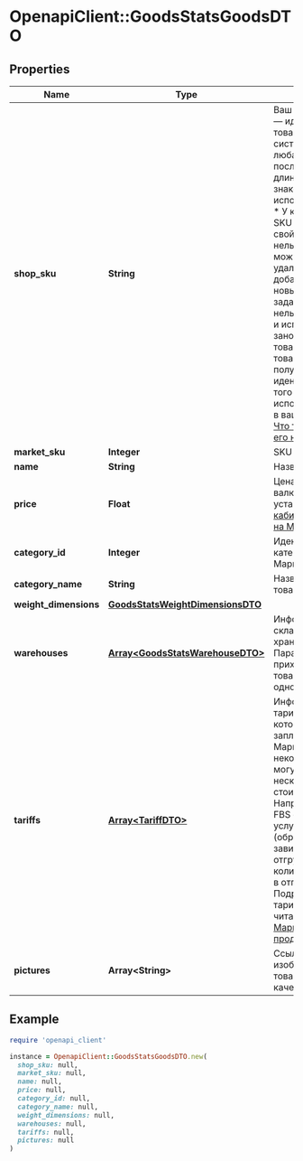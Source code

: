 # OpenapiClient::GoodsStatsGoodsDTO

## Properties

| Name | Type | Description | Notes |
| ---- | ---- | ----------- | ----- |
| **shop_sku** | **String** | Ваш SKU — идентификатор товара в вашей системе.  Разрешена любая последовательность длиной до 255 знаков.  Правила использования SKU:  * У каждого товара SKU должен быть свой.  * SKU товара нельзя менять — можно только удалить товар и добавить заново с новым SKU.  * Уже заданный SKU нельзя освободить и использовать заново для другого товара. Каждый товар должен получать новый идентификатор, до того никогда не использовавшийся в вашем каталоге.  [Что такое SKU и как его назначать](https://yandex.ru/support/marketplace/assortment/add/index.html#fields)  | [optional] |
| **market_sku** | **Integer** | SKU на Маркете. | [optional] |
| **name** | **String** | Название товара. | [optional] |
| **price** | **Float** | Цена на товар в валюте, которая установлена [в кабинете продавца на Маркете](https://partner.market.yandex.ru/). | [optional] |
| **category_id** | **Integer** | Идентификатор категории товара на Маркете. | [optional] |
| **category_name** | **String** | Название категории товара на Маркете. | [optional] |
| **weight_dimensions** | [**GoodsStatsWeightDimensionsDTO**](GoodsStatsWeightDimensionsDTO.md) |  | [optional] |
| **warehouses** | [**Array&lt;GoodsStatsWarehouseDTO&gt;**](GoodsStatsWarehouseDTO.md) | Информация о складах, на которых хранится товар.  Параметр не приходит, если товара нет ни на одном складе.  | [optional] |
| **tariffs** | [**Array&lt;TariffDTO&gt;**](TariffDTO.md) | Информация о тарифах, по которым нужно заплатить за услуги Маркета.  По некоторым услугам могут возвращаться несколько разных стоимостей. Например, в модели FBS стоимость услуги &#x60;SORTING&#x60; (обработка заказа) зависит от способа отгрузки и количества заказов в отгрузке. Подробнее о тарифах на услуги читайте [в Справке Маркета для продавцов](https://yandex.ru/support2/marketplace/ru/introduction/rates/models/).  | [optional] |
| **pictures** | **Array&lt;String&gt;** | Ссылки (URL) изображений товара в хорошем качестве. | [optional] |

## Example

```ruby
require 'openapi_client'

instance = OpenapiClient::GoodsStatsGoodsDTO.new(
  shop_sku: null,
  market_sku: null,
  name: null,
  price: null,
  category_id: null,
  category_name: null,
  weight_dimensions: null,
  warehouses: null,
  tariffs: null,
  pictures: null
)
```


